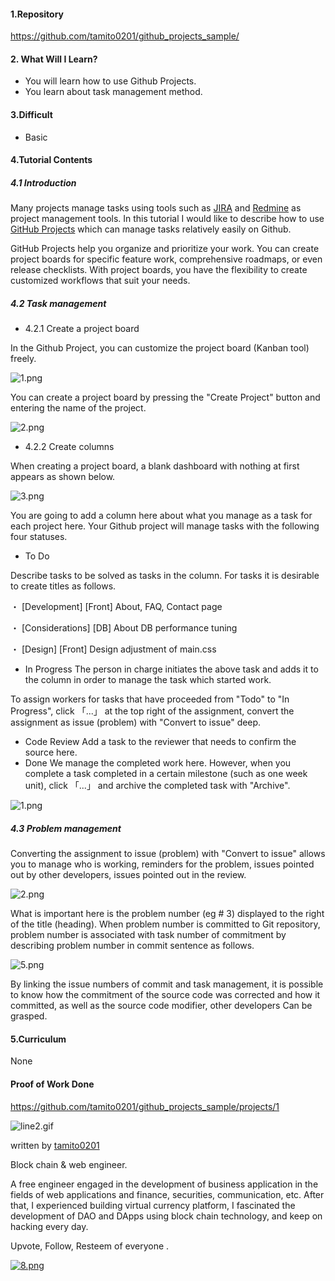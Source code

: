 #### 1.Repository
https://github.com/tamito0201/github_projects_sample/

#### 2. What Will I Learn?

- You will learn how to use Github Projects.
- You learn about task management method.

#### 3.Difficult

- Basic

#### 4.Tutorial Contents
##### 4.1 Introduction

Many projects manage tasks using tools such as [JIRA](https://www.atlassian.com/software/jira) and [Redmine](http://redmine.jp/) as project management tools. In this tutorial I would like to describe how to use [GitHub Projects](https://help.github.com/categories/managing-your-work-on-github/) which can manage tasks relatively easily on Github.

GitHub Projects help you organize and prioritize your work. You can create project boards for specific feature work, comprehensive roadmaps, or even release checklists. With project boards, you have the flexibility to create customized workflows that suit your needs.

##### 4.2 Task management
- 4.2.1 Create a project board

In the Github Project, you can customize the project board (Kanban tool) freely.

![1.png](https://ipfs.busy.org/ipfs/QmXadgZgxX8Vc3RfmSdLvc46jxA9YyN6pE8oUa2Vyrf2xw)


You can create a project board by pressing the "Create Project" button and entering the name of the project.

![2.png](https://ipfs.busy.org/ipfs/QmPRA4wdnz1oRYy4u1FCsyfaVMWDgy85mmWNgyJMFyEuU9)

- 4.2.2 Create columns

When creating a project board, a blank dashboard with nothing at first appears as shown below.

![3.png](https://ipfs.busy.org/ipfs/QmT2DrnpafS5UEAftJqEvSwMbBYnyveeYAcz1fyqYrRcnR)

You are going to add a column here about what you manage as a task for each project here. Your Github project will manage tasks with the following four statuses.

  - To Do

Describe tasks to be solved as tasks in the column. For tasks it is desirable to create titles as follows.

・ [Development] [Front] About, FAQ, Contact page

・ [Considerations] [DB] About DB performance tuning

・ [Design] [Front] Design adjustment of main.css


- In Progress
The person in charge initiates the above task and adds it to the column in order to manage the task which started work.

To assign workers for tasks that have proceeded from "Todo" to "In Progress", click
「...」 at the top right of the assignment, convert the assignment as issue (problem) with "Convert to issue" deep.

- Code Review
Add a task to the reviewer that needs to confirm the source here.
- Done
We manage the completed work here. However, when you complete a task completed in a certain milestone (such as one week unit), click 「...」 and archive the completed task with "Archive".

![1.png](https://ipfs.busy.org/ipfs/QmWF64xFEDuYGz8KNTBvHpDNzoXcMeMM3wuk5WVDq82Fru)

##### 4.3 Problem management

Converting the assignment to issue (problem) with "Convert to issue" allows you to manage who is working, reminders for the problem, issues pointed out by other developers, issues pointed out in the review.

![2.png](https://ipfs.busy.org/ipfs/QmZ64TMRsokUHqtGdATzZzKZBtaWgapEyF4FXZQQq5pBuh)

What is important here is the problem number (eg # 3) displayed to the right of the title (heading). When problem number is committed to Git repository, problem number is associated with task number of commitment by describing problem number in commit sentence as follows.

![5.png](https://ipfs.busy.org/ipfs/QmbrNNFSPWkC4gMh6FfWVqH9kF9bJ5SB6z4mbm1RhTd5Fy)

By linking the issue numbers of commit and task management, it is possible to know how the commitment of the source code was corrected and how it committed, as well as the source code modifier, other developers Can be grasped.

#### 5.Curriculum
None

#### Proof of Work Done
https://github.com/tamito0201/github_projects_sample/projects/1

![line2.gif](https://ipfs.busy.org/ipfs/QmTMQmms4cRdeDPLKkowX3UX1NL2Kc3j9zmabAT2o25NWV)

written by [tamito0201](https://steemit.com/@tamito0201)

Block chain & web engineer.

A free engineer engaged in the development of business application in the fields of web applications and finance, securities, communication, etc. After that, I experienced building virtual currency platform, I fascinated the development of DAO and DApps using block chain technology, and keep on hacking every day.

Upvote, Follow, Resteem of everyone .

[![8.png](https://ipfs.busy.org/ipfs/QmREB1MTzPsK1MSjTC35cFpu2qbJzqpk2W9YdHwAjvMrn5)](https://www.steemit-jp.site/)
